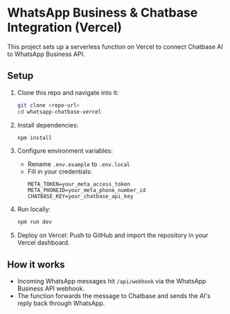 # WhatsApp Business & Chatbase Integration (Vercel)

This project sets up a serverless function on Vercel to connect Chatbase AI to WhatsApp Business API.

## Setup

1. Clone this repo and navigate into it:
   ```bash
   git clone <repo-url>
   cd whatsapp-chatbase-vercel
   ```

2. Install dependencies:
   ```bash
   npm install
   ```

3. Configure environment variables:
   - Rename `.env.example` to `.env.local`
   - Fill in your credentials:
     ```
     META_TOKEN=your_meta_access_token
     META_PHONEID=your_meta_phone_number_id
     CHATBASE_KEY=your_chatbase_api_key
     ```

4. Run locally:
   ```bash
   npm run dev
   ```

5. Deploy on Vercel:
   Push to GitHub and import the repository in your Vercel dashboard.

## How it works

- Incoming WhatsApp messages hit `/api/webhook` via the WhatsApp Business API webhook.
- The function forwards the message to Chatbase and sends the AI's reply back through WhatsApp.

